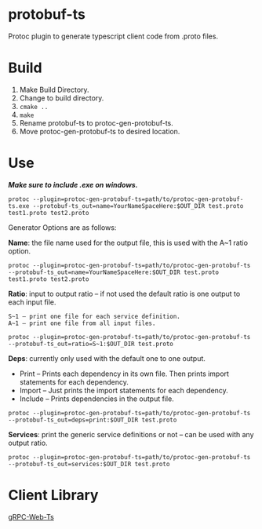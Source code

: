 # protobuf-ts
Protoc plugin to generate typescript client code from .proto files.

# Build

1. Make Build Directory.
2. Change to build directory.
3. ``cmake ..``
4. ``make``
5. Rename protobuf-ts to protoc-gen-protobuf-ts.
6. Move protoc-gen-protobuf-ts to desired location.

# Use

***Make sure to include .exe on windows.***

``protoc --plugin=protoc-gen-protobuf-ts=path/to/protoc-gen-protobuf-ts.exe --protobuf-ts_out=name=YourNameSpaceHere:$OUT_DIR test.proto test1.proto test2.proto``

Generator Options are as follows:

  **Name**: the file name used for the output file, this is used with the A~1 ratio option.

``protoc --plugin=protoc-gen-protobuf-ts=path/to/protoc-gen-protobuf-ts --protobuf-ts_out=name=YourNameSpaceHere:$OUT_DIR test.proto test1.proto test2.proto``

  **Ratio**:  input to output ratio – if not used the default ratio is one output to each input file.
   ```
 S~1 – print one file for each service definition.
 A~1 – print one file from all input files.
```

``protoc --plugin=protoc-gen-protobuf-ts=path/to/protoc-gen-protobuf-ts --protobuf-ts_out=ratio=S~1:$OUT_DIR test.proto``

  **Deps**: currently only used with the default one to one output.
   - Print – Prints each dependency in its own file. Then prints import statements for each dependency.
   - Import – Just prints the import statements for each dependency.
   - Include – Prints dependencies in the output file.

``protoc --plugin=protoc-gen-protobuf-ts=path/to/protoc-gen-protobuf-ts --protobuf-ts_out=deps=print:$OUT_DIR test.proto``

  **Services**: print the generic service definitions or not – can be used with any output ratio.

``protoc --plugin=protoc-gen-protobuf-ts=path/to/protoc-gen-protobuf-ts --protobuf-ts_out=services:$OUT_DIR test.proto``

# Client Library
[gRPC-Web-Ts](https://github.com/behunin/grpc-web-ts)
